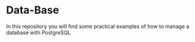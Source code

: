 # Data-Base

In this repository you will find some practical examples of how to manage a database with PostgreSQL
